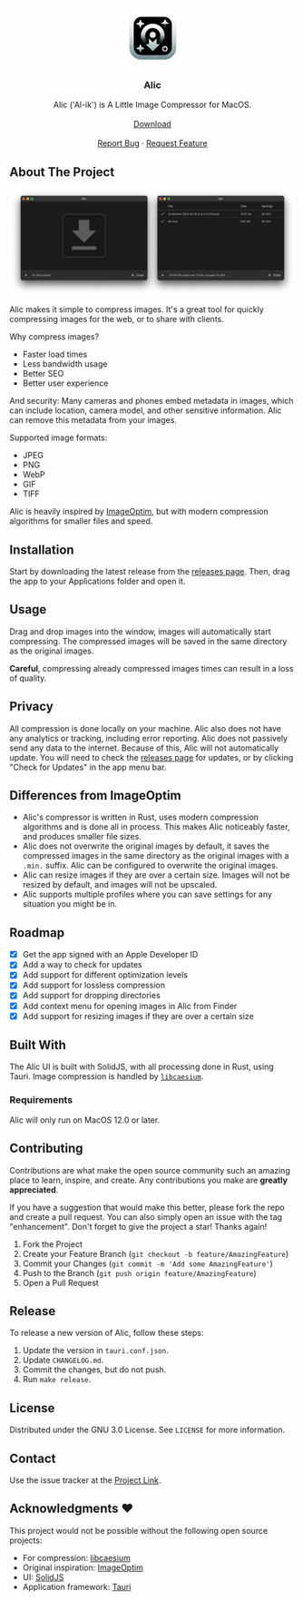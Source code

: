 <a name="readme-top"></a>

<br />
<div align="center">
  <a href="https://github.com/blopker/alic">
    <img src="app-icon.png" alt="Logo" width="100" >
  </a>
  <h3 align="center">Alic</h3>
  <p align="center">
    Alic ('Al-ik') is A Little Image Compressor for MacOS.
    <br />
    <br />
    <a href="https://github.com/blopker/alic/releases/latest/">Download</a>
    <br />
    <br />
    <a href="https://github.com/blopker/alic/issues">Report Bug</a>
    ·
    <a href="https://github.com/blopker/alic/issues">Request Feature</a>
  </p>
</div>

<!-- ABOUT THE PROJECT -->

## About The Project

[![Product Name Screen Shot][product-screenshot]](alic2-sc.min.png)

Alic makes it simple to compress images. It's a great tool for quickly compressing images for the web, or to share with clients.

Why compress images?

- Faster load times
- Less bandwidth usage
- Better SEO
- Better user experience

And security: Many cameras and phones embed metadata in images, which can include location, camera model, and other sensitive information. Alic can remove this metadata from your images.

Supported image formats:

- JPEG
- PNG
- WebP
- GIF
- TIFF

Alic is heavily inspired by [ImageOptim][imageoptim-url], but with modern compression algorithms for smaller files and speed.

## Installation

Start by downloading the latest release from the [releases page][project-release-url]. Then, drag the app to your Applications folder and open it.

## Usage

Drag and drop images into the window, images will automatically start compressing. The compressed images will be saved in the same directory as the original images.

**Careful**, compressing already compressed images times can result in a loss of quality.

## Privacy

All compression is done locally on your machine. Alic also does not have any analytics or tracking, including error reporting. Alic does not passively send any data to the internet. Because of this, Alic will not automatically update. You will need to check the [releases page][project-release-url] for updates, or by clicking "Check for Updates" in the app menu bar.

## Differences from ImageOptim

- Alic's compressor is written in Rust, uses modern compression algorithms and is done all in process. This makes Alic noticeably faster, and produces smaller file sizes.
- Alic does not overwrite the original images by default, it saves the compressed images in the same directory as the original images with a `.min.` suffix. Alic can be configured to overwrite the original images.
- Alic can resize images if they are over a certain size. Images will not be resized by default, and images will not be upscaled.
- Alic supports multiple profiles where you can save settings for any situation you might be in.

## Roadmap

- [x] Get the app signed with an Apple Developer ID
- [x] Add a way to check for updates
- [x] Add support for different optimization levels
- [x] Add support for lossless compression
- [x] Add support for dropping directories
- [x] Add context menu for opening images in Alic from Finder
- [x] Add support for resizing images if they are over a certain size

## Built With

The Alic UI is built with SolidJS, with all processing done in Rust, using Tauri. Image compression is handled by [`libcaesium`][libcaesium-url].

### Requirements

Alic will only run on MacOS 12.0 or later.

## Contributing

Contributions are what make the open source community such an amazing place to learn, inspire, and create. Any contributions you make are **greatly appreciated**.

If you have a suggestion that would make this better, please fork the repo and create a pull request. You can also simply open an issue with the tag "enhancement".
Don't forget to give the project a star! Thanks again!

1. Fork the Project
2. Create your Feature Branch (`git checkout -b feature/AmazingFeature`)
3. Commit your Changes (`git commit -m 'Add some AmazingFeature'`)
4. Push to the Branch (`git push origin feature/AmazingFeature`)
5. Open a Pull Request

## Release

To release a new version of Alic, follow these steps:

1. Update the version in `tauri.conf.json`.
1. Update `CHANGELOG.md`.
1. Commit the changes, but do not push.
1. Run `make release`.

## License

Distributed under the GNU 3.0 License. See `LICENSE` for more information.

## Contact

Use the issue tracker at the [Project Link][project-url].

## Acknowledgments ❤️

This project would not be possible without the following open source projects:

- For compression: [libcaesium][libcaesium-url]
- Original inspiration: [ImageOptim][imageoptim-url]
- UI: [SolidJS][solidjs-url]
- Application framework: [Tauri][tauri-url]

[license-url]: https://github.com/blopker/alic/blob/master/LICENSE
[linkedin-shield]: https://img.shields.io/badge/-LinkedIn-black.svg?style=for-the-badge&logo=linkedin&colorB=555
[linkedin-url]: https://linkedin.com/in/blopker
[product-screenshot]: alic-sc.min.png
[libcaesium-url]: https://github.com/Lymphatus/libcaesium
[tauri-url]: https://tauri.app/
[imageoptim-url]: https://imageoptim.com/mac
[project-url]: https://github.com/blopker/alic
[project-release-url]: https://github.com/blopker/alic/releases
[solidjs-url]: https://www.solidjs.com/
